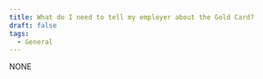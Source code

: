 ```yaml
---
title: What do I need to tell my employer about the Gold Card?
draft: false
tags:
  - General
---
```

NONE